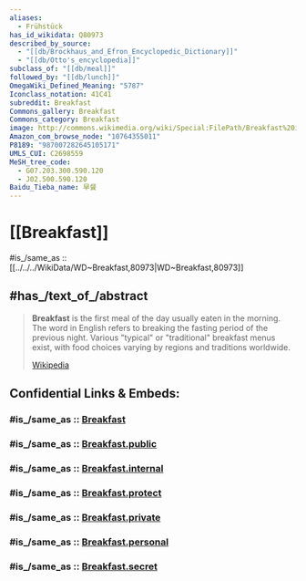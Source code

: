```yaml
---
aliases:
  - Frühstück
has_id_wikidata: Q80973
described_by_source:
  - "[[db/Brockhaus_and_Efron_Encyclopedic_Dictionary]]"
  - "[[db/Otto's_encyclopedia]]"
subclass_of: "[[db/meal]]"
followed_by: "[[db/lunch]]"
OmegaWiki_Defined_Meaning: "5787"
Iconclass_notation: 41C41
subreddit: Breakfast
Commons_gallery: Breakfast
Commons_category: Breakfast
image: http://commons.wikimedia.org/wiki/Special:FilePath/Breakfast%20in%20german%20hotel.jpg
Amazon_com_browse_node: "10764355011"
P8189: "987007282645105171"
UMLS_CUI: C2698559
MeSH_tree_code:
  - G07.203.300.590.120
  - J02.500.590.120
Baidu_Tieba_name: 早餐
---
```


# [[Breakfast]] 

#is_/same_as :: [[../../../WikiData/WD~Breakfast,80973|WD~Breakfast,80973]] 

## #has_/text_of_/abstract 

> **Breakfast** is the first meal of the day usually eaten in the morning. 
> The word in English refers to breaking the fasting period of the previous night. 
> Various "typical" or "traditional" breakfast menus exist, 
> with food choices varying by regions and traditions worldwide.
>
> [Wikipedia](https://en.wikipedia.org/wiki/Breakfast) 


## Confidential Links & Embeds: 

### #is_/same_as :: [Breakfast](/_Standards/Society/Economics/Home_Economics/Breakfast.md) 

### #is_/same_as :: [Breakfast.public](/_public/Society/Economics/Home_Economics/Breakfast.public.md) 

### #is_/same_as :: [Breakfast.internal](/_internal/Society/Economics/Home_Economics/Breakfast.internal.md) 

### #is_/same_as :: [Breakfast.protect](/_protect/Society/Economics/Home_Economics/Breakfast.protect.md) 

### #is_/same_as :: [Breakfast.private](/_private/Society/Economics/Home_Economics/Breakfast.private.md) 

### #is_/same_as :: [Breakfast.personal](/_personal/Society/Economics/Home_Economics/Breakfast.personal.md) 

### #is_/same_as :: [Breakfast.secret](/_secret/Society/Economics/Home_Economics/Breakfast.secret.md)

